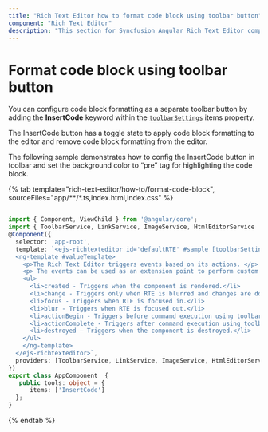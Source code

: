 ```yaml
---
title: "Rich Text Editor how to format code block using toolbar button"
component: "Rich Text Editor"
description: "This section for Syncfusion Angular Rich Text Editor component explains about how to format code block using toolbar button."
---
```


# Format code block using toolbar button

You can configure code block formatting as a separate toolbar button by adding the **InsertCode** keyword within the [`toolbarSettings`](./../../api/rich-text-editor/toolbarSettings/#toolbarsettings) items property.

The InsertCode button has a toggle state to apply code block formatting to the editor and remove code block formatting from the editor.

The following sample demonstrates how to config the InsertCode button in toolbar and set the background color to “pre” tag for highlighting the code block.

{% tab template="rich-text-editor/how-to/format-code-block", sourceFiles="app/**/*.ts,index.html,index.css" %}

```typescript

import { Component, ViewChild } from '@angular/core';
import { ToolbarService, LinkService, ImageService, HtmlEditorService  } from '@syncfusion/ej2-angular-richtexteditor';
@Component({
  selector: 'app-root',
  template: `<ejs-richtexteditor id='defaultRTE' #sample [toolbarSettings]='tools'>
  <ng-template #valueTemplate>
    <p>The Rich Text Editor triggers events based on its actions. </p>
    <p> The events can be used as an extension point to perform custom operations.</p>
    <ul>
      <li>created - Triggers when the component is rendered.</li>
      <li>change - Triggers only when RTE is blurred and changes are done to the content.</li>
      <li>focus - Triggers when RTE is focused in.</li>
      <li>blur - Triggers when RTE is focused out.</li>
      <li>actionBegin - Triggers before command execution using toolbar items or executeCommand method.</li>
      <li>actionComplete - Triggers after command execution using toolbar items or executeCommand method.</li>
      <li>destroyed – Triggers when the component is destroyed.</li>
    </ul>
    </ng-template>
  </ejs-richtexteditor>`,
  providers: [ToolbarService, LinkService, ImageService, HtmlEditorService ]
})
export class AppComponent  {
   public tools: object = {
      items: ['InsertCode']
  };
}

```

{% endtab %}
